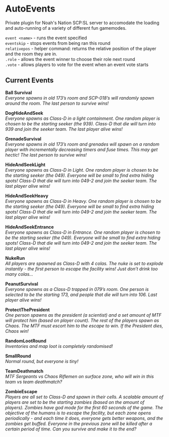 # AutoEvents

Private plugin for Noah's Nation SCP:SL server to accomodate the loading and auto-running of a variety of different fun gamemodes.  
  
``event <name>`` - runs the event specified  
``eventskip`` - stops events from being ran this round  
``relativepos`` - helper command: returns the relative position of the player and the room they are in.  
``.role`` - allows the event winner to choose their role next round  
``.vote`` - allows players to vote for the event when an event vote starts  

## Current Events

**Ball Survival**  
*Everyone spawns in old 173’s room and SCP-018’s will randomly spawn around the room. The last person to survive wins!*

**DogHideAndSeek**  
*Everyone spawns as Class-D in a light containment. One random player is chosen to be the starting seeker (the 939). Class-D that die will turn into 939 and join the seeker team. The last player alive wins!*

**GrenadeSurvival**  
*Everyone spawns in old 173’s room and grenades will spawn on a random player with incrementally decreasing timers and fuse times. This may get hectic! The last person to survive wins!*

**HideAndSeekLight**  
*Everyone spawns as Class-D in Light. One random player is chosen to be the starting seeker (the 049). Everyone will be small to find extra hiding spots! Class-D that die will turn into 049-2 and join the seeker team. The last player alive wins!*

**HideAndSeekHeavy**  
*Everyone spawns as Class-D in Heavy. One random player is chosen to be the starting seeker (the 049). Everyone will be small to find extra hiding spots! Class-D that die will turn into 049-2 and join the seeker team. The last player alive wins!*

**HideAndSeekEntrance**  
*Everyone spawns as Class-D in Entrance. One random player is chosen to be the starting seeker (the 049). Everyone will be small to find extra hiding spots! Class-D that die will turn into 049-2 and join the seeker team. The last player alive wins!*

**NukeRun**  
*All players are spawned as Class-D with 4 colas. The nuke is set to explode instantly - the first person to escape the facility wins! Just don’t drink too many colas…*

**PeanutSurvival**  
*Everyone spawns as a Class-D trapped in 079’s room. One person is selected to be the starting 173, and people that die will turn into 106. Last player alive wins!*

**ProtectThePresident**  
*One person spawns as the president (a scientist) and a set amount of MTF will protect him (based on player count). The rest of the players spawn as Chaos. The MTF must escort him to the escape to win. If the President dies, Chaos win!*

**RandomLootRound**  
*Inventories and map loot is completely randomised!*

**SmallRound**  
*Normal round, but everyone is tiny!*

**TeamDeathmatch**  
*MTF Sergeants vs Chaos Riflemen on surface zone, who will win in this team vs team deathmatch?*

**ZombieEscape**  
*Players are all set to Class-D and spawn in their cells. A scalable amount of players are set to be the starting zombies (based on the amount of players). Zombies have god mode for the first 60 seconds of the game. The objective of the humans is to escape the facility, but each zone opens periodically - and each time it does, everyone gets better weapons, and the zombies get buffed. Everyone in the previous zone will be killed after a certain period of time. Can you survive and make it to the end?*

